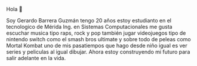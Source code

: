 Hola 👋


Soy Gerardo Barrera Guzmán tengo 20 años estoy estudianto en el tecnologico de Mérida
Ing. en Sistemas Computacionales me gusta escuchar musica tipo raps, rock y pop también 
jugar videojuegos tipo de nintendo switch como el smash bros ultimate y sobre todo de 
peleas como Mortal Kombat uno de mis pasatiempos que hago desde niño igual es ver series 
y peliculas al igual dibujar.
Ahora estoy construyendo mi futuro para salir adelante en la vida.
